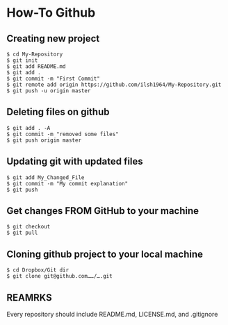# How-To Github

## Creating new project
    $ cd My-Repository
    $ git init                    
    $ git add README.md			
    $ git add .                  
    $ git commit -m "First Commit"
    $ git remote add origin https://github.com/ilsh1964/My-Repository.git
    $ git push -u origin master 


## Deleting files on github
    $ git add . -A 
    $ git commit -m "removed some files"
    $ git push origin master


## Updating git with updated files
    $ git add My_Changed_File
    $ git commit -m "My commit explanation"
    $ git push


## Get changes FROM GitHub to your machine
    $ git checkout
    $ git pull


## Cloning github project to your local machine
    $ cd Dropbox/Git dir
    $ git clone git@github.com……/….git

               
## REAMRKS
Every repository should include README.md, LICENSE.md, and .gitignore




